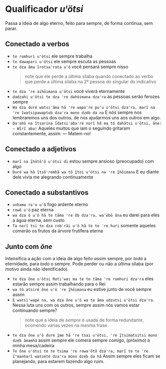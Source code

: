 # Qualificador _uꞌötsi_

Passa a ideia de algo eterno, feito para sempre, de forma contínua, sem parar.

## Conectado a verbos

- `te romhuri uꞌötsi` ele sempre trabalha
- `te dawapari uꞌötsi` ele sempre escuta as pessoas
- `te dza ãma ĩrotsaꞌrata uꞌö` você pensará sempre nisso
  > note que ele perde a última sílaba quando conectado ao verbo que perde a última sílaba na 2º pessoa do singular do indicativo
- `te dza ꞌre aihöimana uꞌötsi` você viverá eternamente
- `dadzahi uꞌötsi te dza ꞌre dahöimana dzaꞌra` as pessoas serão ferozes sempre
- `Wa dza duré watsiꞌãma hã ꞌre wapoꞌre puꞌu uꞌötsi dzaꞌra, marĩ na ꞌre ĩwatsipawaptob dzaꞌra mono dzéb da na` E nós sempre nos lembraremos uns dos outros, de nos ajudarmos uns aos outros em algo.
- `Daꞌahö na ĩtsarina ĩdatsiꞌabaꞌré norĩ hã ma tô dahãtsi uꞌötsi, ãne:  — Wĩrĩ aba!` Aqueles muitos que iam o seguindo gritaram constantemente, assim: — Matem-no!

## Conectado a adjetivos

- `marĩ na ĩ̱hötöꞌö uꞌötsi di` estou sempre ansioso (preocupado) com algo
- `Duré wa hã ĩtsõꞌremhã wa tô ĩ̱toi uꞌötsi na ꞌre ĩ̱höimana` E eu diante dele vivia me alegrando continuamente

## Conectado a substantivos

- `unhama roꞌo uꞌâ` fogo ardente eterno
- `rowẽ uꞌö` paz eterna
- `wa dza ö uꞌö hã te tãma ꞌre õb dzaꞌra, waꞌöbö ãna` eu darei para eles a água eterna, sem custo
- `Ta norĩ tsi te dza robꞌrãi uꞌö hã te te ꞌre huri` somente aqueles comerão os frutos da árvore frutífera eterna

## Junto com _õne_

Intensifica a ação com a ideia de algo feito _assim_ sempre, por _toda_ a eternidade, para _todo_ o sempre. Pode perder ou não a última sílaba (por motivo ainda não identificado).

- `te dza õne uꞌötsi Rotiꞌwai ma te te tãma ꞌre romhuri dzaꞌra` eles estarão sempre assim trabalhando para o Rei
- `wa tô atsiré õne uꞌö ꞌre ĩ̱höimana` eu estive junto de você sempre assim
- `E watsiꞌwapé na, wa dza õne uꞌö wa te ãma udzutsi uꞌötsi dzaꞌra.` Nessa luta uns com os outros, sempre assim nós vamos estar continuando sempre?
  > note que a ideia de _sempre_ é usada de forma redundante, ocorrendo várias vezes na mesma frase
- `te dza õne uꞌö duré ĩ̱me hã ꞌre tsai uꞌötsi, ꞌre ĩ̱tsimatsitsi mono dzéb ãmamhã` assim sempre ele comerá sempre comigo, (próximo) à minha mesa/cadeira
- `Te õne uꞌötsi te te tsima ꞌre rowaꞌõtõ dzaꞌra, marĩ te te ꞌre ĩꞌmanharĩ watsété dzaꞌra mono dzéb da hã` Assim sempre eles ficam se planejando, para estarem fazendo algo ruim.
